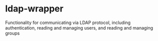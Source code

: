 # ldap-wrapper
Functionality for communicating via LDAP protocol, including authentication, reading and managing users, and reading and managing groups
